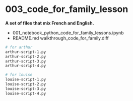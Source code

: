# 003_code_for_family_lesson


**A set of files that mix French and English.**



- 001_notebook_python_code_for_family_lessons.ipynb
- README.md
walkthrough_code_for_family.diff

```bash
# for arthur
arthur-script-1.py
arthur-script-2.py
arthur-script-3.py
arthur-script-4.py

# for louise
louise-script-1.py
louise-script-2.py
louise-script-3.py
louise-script-4.py
```